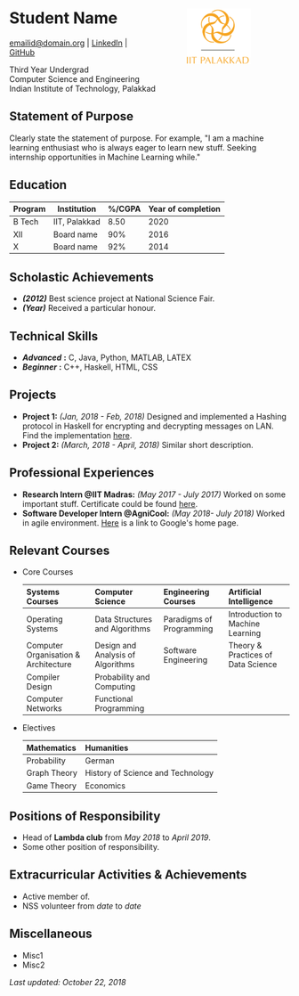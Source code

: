 <div class="header">
  <img src="images/logo.png" alt="logo" style="float: right; max-height: 100px;padding-right: 70px;padding-left:70px;"/>
  <h1 src="position: relative; top: 18px;left: 10px;">Student Name</h1>
</div>

[emailid@domain.org](mailto:emailid@domain.org) | [LinkedIn](linkedin.com) | [GitHub](github.com)

Third Year Undergrad  
Computer Science and Engineering  
Indian Institute of Technology, Palakkad

## Statement of Purpose

Clearly state the statement of purpose. For example, "I am a machine learning enthusiast who is always eager to learn new stuff. Seeking internship opportunities in Machine Learning while."

## Education

|Program|Institution  |%/CGPA|Year of completion|
|-------|-------------|------|------------------|
|B Tech |IIT, Palakkad|8.50  |2020 |
|XII	|Board name	  |90%   |2016 |
|X		|Board name   |92%   |2014 |

## Scholastic Achievements

* ___(2012)___ Best science project at National Science Fair.
* ___(Year)___ Received a particular honour.

## Technical Skills

* ___Advanced___ __:__ C, Java, Python, MATLAB, LATEX
* ___Beginner___ __:__ C++, Haskell, HTML, CSS

## Projects

* __Project 1:__ _(Jan, 2018 - Feb, 2018)_ Designed and implemented a Hashing protocol in Haskell for encrypting and decrypting messages on LAN. Find the implementation [here](github.com).
* __Project 2:__ _(March, 2018 - April, 2018)_ Similar short description.

## Professional Experiences

* __Research Intern @IIT Madras:__ _(May 2017 - July 2017)_ Worked on some important stuff. Certificate could be found [here](drive.google.com).
* __Software Developer Intern @AgniCool:__ _(May 2018- July 2018)_ Worked in agile environment. [Here](google.com) is a link to Google's home page. 

## Relevant Courses
* Core Courses

    |Systems Courses|Computer Science|Engineering Courses|Artificial Intelligence|
    |-|-|-|-|
    |Operating Systems	|Data Structures and Algorithms	|Paradigms of Programming	|Introduction to Machine Learning|
    |Computer Organisation & Architecture	|Design and Analysis of Algorithms	|Software Engineering	|Theory & Practices of Data Science
    |Compiler Design	|Probability and Computing|
    |Computer Networks	|Functional Programming| 

* Electives
	
	|Mathematics| Humanities|
	|-|-|
	|Probability|German|
	|Graph Theory|History of Science and Technology|
	|Game Theory| Economics|

## Positions of Responsibility
* Head of **Lambda club** from _May 2018_ to _April 2019_.
* Some other position of responsibility. 

## Extracurricular Activities & Achievements
* Active member of.
* NSS volunteer from _date_ to _date_

## Miscellaneous
* Misc1
* Misc2

_Last updated: October 22, 2018_

